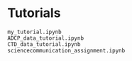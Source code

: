 # Tutorials

```{nbgallery}
my_tutorial.ipynb
ADCP_data_tutorial.ipynb
CTD_data_tutorial.ipynb
sciencecommunication_assignment.ipynb
```
